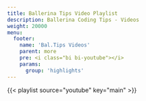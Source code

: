 ```yaml
---
title: Ballerina Tips Video Playlist
description: Ballerina Coding Tips - Videos
weight: 20000
menu: 
  footer:
    name: 'Bal.Tips Videos'
    parent: more
    pre: <i class="bi bi-youtube"></i>
    params:
      group: 'highlights'
---
```


{{< playlist source="youtube" key="main" >}} 